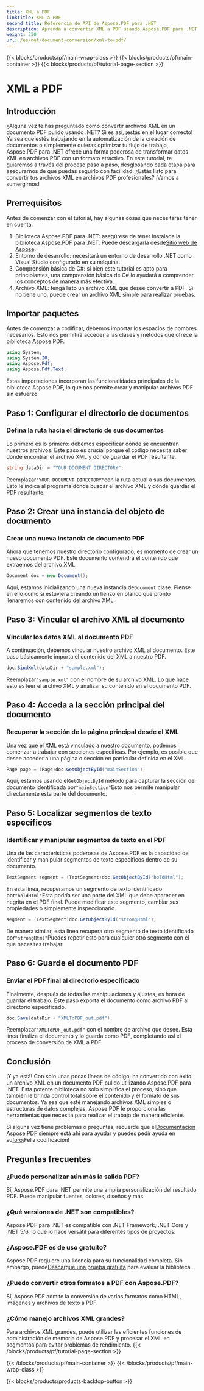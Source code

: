 ```yaml
---
title: XML a PDF
linktitle: XML a PDF
second_title: Referencia de API de Aspose.PDF para .NET
description: Aprenda a convertir XML a PDF usando Aspose.PDF para .NET en este completo tutorial paso a paso, con ejemplos de código y explicaciones detalladas.
weight: 330
url: /es/net/document-conversion/xml-to-pdf/
---
```


{{< blocks/products/pf/main-wrap-class >}}
{{< blocks/products/pf/main-container >}}
{{< blocks/products/pf/tutorial-page-section >}}

# XML a PDF

## Introducción

¿Alguna vez te has preguntado cómo convertir archivos XML en un documento PDF pulido usando .NET? Si es así, ¡estás en el lugar correcto! Ya sea que estés trabajando en la automatización de la creación de documentos o simplemente quieras optimizar tu flujo de trabajo, Aspose.PDF para .NET ofrece una forma poderosa de transformar datos XML en archivos PDF con un formato atractivo. En este tutorial, te guiaremos a través del proceso paso a paso, desglosando cada etapa para asegurarnos de que puedas seguirlo con facilidad. ¿Estás listo para convertir tus archivos XML en archivos PDF profesionales? ¡Vamos a sumergirnos!

## Prerrequisitos

Antes de comenzar con el tutorial, hay algunas cosas que necesitarás tener en cuenta:

1.  Biblioteca Aspose.PDF para .NET: asegúrese de tener instalada la biblioteca Aspose.PDF para .NET. Puede descargarla desde[Sitio web de Aspose](https://releases.aspose.com/pdf/net/).
2. Entorno de desarrollo: necesitará un entorno de desarrollo .NET como Visual Studio configurado en su máquina.
3. Comprensión básica de C#: si bien este tutorial es apto para principiantes, una comprensión básica de C# lo ayudará a comprender los conceptos de manera más efectiva.
4. Archivo XML: tenga listo un archivo XML que desee convertir a PDF. Si no tiene uno, puede crear un archivo XML simple para realizar pruebas.

## Importar paquetes

Antes de comenzar a codificar, debemos importar los espacios de nombres necesarios. Esto nos permitirá acceder a las clases y métodos que ofrece la biblioteca Aspose.PDF.

```csharp
using System;
using System.IO;
using Aspose.Pdf;
using Aspose.Pdf.Text;
```

Estas importaciones incorporan las funcionalidades principales de la biblioteca Aspose.PDF, lo que nos permite crear y manipular archivos PDF sin esfuerzo.

## Paso 1: Configurar el directorio de documentos

### Defina la ruta hacia el directorio de sus documentos

Lo primero es lo primero: debemos especificar dónde se encuentran nuestros archivos. Este paso es crucial porque el código necesita saber dónde encontrar el archivo XML y dónde guardar el PDF resultante.

```csharp
string dataDir = "YOUR DOCUMENT DIRECTORY";
```

 Reemplazar`"YOUR DOCUMENT DIRECTORY"`con la ruta actual a sus documentos. Esto le indica al programa dónde buscar el archivo XML y dónde guardar el PDF resultante.

## Paso 2: Crear una instancia del objeto de documento

### Crear una nueva instancia de documento PDF

Ahora que tenemos nuestro directorio configurado, es momento de crear un nuevo documento PDF. Este documento contendrá el contenido que extraemos del archivo XML.

```csharp
Document doc = new Document();
```

 Aquí, estamos inicializando una nueva instancia de`Document` clase. Piense en ello como si estuviera creando un lienzo en blanco que pronto llenaremos con contenido del archivo XML.

## Paso 3: Vincular el archivo XML al documento

### Vincular los datos XML al documento PDF

A continuación, debemos vincular nuestro archivo XML al documento. Este paso básicamente importa el contenido del XML a nuestro PDF.

```csharp
doc.BindXml(dataDir + "sample.xml");
```

 Reemplazar`"sample.xml"` con el nombre de su archivo XML. Lo que hace esto es leer el archivo XML y analizar su contenido en el documento PDF.

## Paso 4: Acceda a la sección principal del documento

### Recuperar la sección de la página principal desde el XML

Una vez que el XML está vinculado a nuestro documento, podemos comenzar a trabajar con secciones específicas. Por ejemplo, es posible que desee acceder a una página o sección en particular definida en el XML.

```csharp
Page page = (Page)doc.GetObjectById("mainSection");
```

 Aquí, estamos usando el`GetObjectById` método para capturar la sección del documento identificada por`"mainSection"`Esto nos permite manipular directamente esta parte del documento.

## Paso 5: Localizar segmentos de texto específicos

### Identificar y manipular segmentos de texto en el PDF

Una de las características poderosas de Aspose.PDF es la capacidad de identificar y manipular segmentos de texto específicos dentro de su documento.

```csharp
TextSegment segment = (TextSegment)doc.GetObjectById("boldHtml");
```

 En esta línea, recuperamos un segmento de texto identificado por`"boldHtml"`Esta podría ser una parte del XML que debe aparecer en negrita en el PDF final. Puede modificar este segmento, cambiar sus propiedades o simplemente inspeccionarlo.

```csharp
segment = (TextSegment)doc.GetObjectById("strongHtml");
```

 De manera similar, esta línea recupera otro segmento de texto identificado por`"strongHtml"`Puedes repetir esto para cualquier otro segmento con el que necesites trabajar.

## Paso 6: Guarde el documento PDF

### Enviar el PDF final al directorio especificado

Finalmente, después de todas las manipulaciones y ajustes, es hora de guardar el trabajo. Este paso exporta el documento como archivo PDF al directorio especificado.

```csharp
doc.Save(dataDir + "XMLToPDF_out.pdf");
```

 Reemplazar`"XMLToPDF_out.pdf"` con el nombre de archivo que desee. Esta línea finaliza el documento y lo guarda como PDF, completando así el proceso de conversión de XML a PDF.

## Conclusión

¡Y ya está! Con solo unas pocas líneas de código, ha convertido con éxito un archivo XML en un documento PDF pulido utilizando Aspose.PDF para .NET. Esta potente biblioteca no solo simplifica el proceso, sino que también le brinda control total sobre el contenido y el formato de sus documentos. Ya sea que esté manejando archivos XML simples o estructuras de datos complejas, Aspose.PDF le proporciona las herramientas que necesita para realizar el trabajo de manera eficiente.

 Si alguna vez tiene problemas o preguntas, recuerde que el[Documentación Aspose.PDF](https://reference.aspose.com/pdf/net/) siempre está ahí para ayudar y puedes pedir ayuda en su[foro](https://forum.aspose.com/c/pdf/10)¡Feliz codificación!

## Preguntas frecuentes

### ¿Puedo personalizar aún más la salida PDF?
Sí, Aspose.PDF para .NET permite una amplia personalización del resultado PDF. Puede manipular fuentes, colores, diseños y más.

### ¿Qué versiones de .NET son compatibles?
Aspose.PDF para .NET es compatible con .NET Framework, .NET Core y .NET 5/6, lo que lo hace versátil para diferentes tipos de proyectos.

### ¿Aspose.PDF es de uso gratuito?
 Aspose.PDF requiere una licencia para su funcionalidad completa. Sin embargo, puede[Descargue una prueba gratuita](https://releases.aspose.com/) para evaluar la biblioteca.

### ¿Puedo convertir otros formatos a PDF con Aspose.PDF?
Sí, Aspose.PDF admite la conversión de varios formatos como HTML, imágenes y archivos de texto a PDF.

### ¿Cómo manejo archivos XML grandes?
Para archivos XML grandes, puede utilizar las eficientes funciones de administración de memoria de Aspose.PDF y procesar el XML en segmentos para evitar problemas de rendimiento.
{{< /blocks/products/pf/tutorial-page-section >}}

{{< /blocks/products/pf/main-container >}}
{{< /blocks/products/pf/main-wrap-class >}}

{{< blocks/products/products-backtop-button >}}
